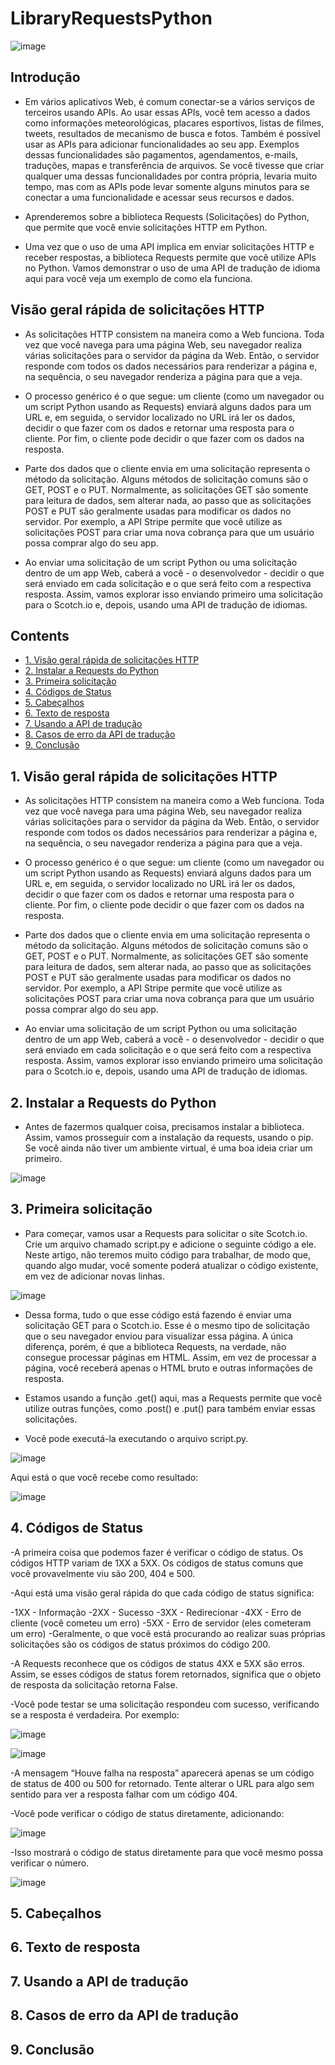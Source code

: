 # LibraryRequestsPython <!-- omit in toc -->
![image](https://github.com/venysssssssssss/LibraryRequestsPython/assets/99450704/b1db6e38-bb9a-4763-adbc-6d63943c9474) 

## Introdução <!-- omit in toc -->
- Em vários aplicativos Web, é comum conectar-se a vários serviços de terceiros usando APIs. Ao usar essas APIs, você tem acesso a dados como informações meteorológicas, placares esportivos, listas de filmes, tweets, resultados de mecanismo de busca e fotos. Também é possível usar as APIs para adicionar funcionalidades ao seu app. Exemplos dessas funcionalidades são pagamentos, agendamentos, e-mails, traduções, mapas e transferência de arquivos. Se você tivesse que criar qualquer uma dessas funcionalidades por contra própria, levaria muito tempo, mas com as APIs pode levar somente alguns minutos para se conectar a uma funcionalidade e acessar seus recursos e dados.

- Aprenderemos sobre a biblioteca Requests (Solicitações) do Python, que permite que você envie solicitações HTTP em Python.

- Uma vez que o uso de uma API implica em enviar solicitações HTTP e receber respostas, a biblioteca Requests permite que você utilize APIs no Python. Vamos demonstrar o uso de uma API de tradução de idioma aqui para você veja um exemplo de como ela funciona.

## Visão geral rápida de solicitações HTTP <!-- omit in toc -->

- As solicitações HTTP consistem na maneira como a Web funciona. Toda vez que você navega para uma página Web, seu navegador realiza várias solicitações para o servidor da página da Web. Então, o servidor responde com todos os dados necessários para renderizar a página e, na sequência, o seu navegador renderiza a página para que a veja.

- O processo genérico é o que segue: um cliente (como um navegador ou um script Python usando as Requests) enviará alguns dados para um URL e, em seguida, o servidor localizado no URL irá ler os dados, decidir o que fazer com os dados e retornar uma resposta para o cliente. Por fim, o cliente pode decidir o que fazer com os dados na resposta.

- Parte dos dados que o cliente envia em uma solicitação representa o método da solicitação. Alguns métodos de solicitação comuns são o GET, POST e o PUT. Normalmente, as solicitações GET são somente para leitura de dados, sem alterar nada, ao passo que as solicitações POST e PUT são geralmente usadas para modificar os dados no servidor. Por exemplo, a API Stripe permite que você utilize as solicitações POST para criar uma nova cobrança para que um usuário possa comprar algo do seu app.

- Ao enviar uma solicitação de um script Python ou uma solicitação dentro de um app Web, caberá a você - o desenvolvedor - decidir o que será enviado em cada solicitação e o que será feito com a respectiva resposta. Assim, vamos explorar isso enviando primeiro uma solicitação para o Scotch.io e, depois, usando uma API de tradução de idiomas.

## Contents <!-- omit in toc -->
- [1. Visão geral rápida de solicitações HTTP](#1-comandos-basicos)
- [2. Instalar a Requests do Python](#2-comandos-linux)
- [3. Primeira solicitação](#3-comandos-linux)
- [4. Códigos de Status](#4-comandos-linux)
- [5. Cabeçalhos](#5-comandos-linux)
- [6. Texto de resposta](#6-comandos-linux)
- [7. Usando a API de tradução](#7-comandos-linux)
- [8. Casos de erro da API de tradução](#8-comandos-linux)
- [9. Conclusão](#9-conclusão-rep)


## 1. Visão geral rápida de solicitações HTTP
- As solicitações HTTP consistem na maneira como a Web funciona. Toda vez que você navega para uma página Web, seu navegador realiza várias solicitações para o servidor da página da Web. Então, o servidor responde com todos os dados necessários para renderizar a página e, na sequência, o seu navegador renderiza a página para que a veja.

- O processo genérico é o que segue: um cliente (como um navegador ou um script Python usando as Requests) enviará alguns dados para um URL e, em seguida, o servidor localizado no URL irá ler os dados, decidir o que fazer com os dados e retornar uma resposta para o cliente. Por fim, o cliente pode decidir o que fazer com os dados na resposta.

- Parte dos dados que o cliente envia em uma solicitação representa o método da solicitação. Alguns métodos de solicitação comuns são o GET, POST e o PUT. Normalmente, as solicitações GET são somente para leitura de dados, sem alterar nada, ao passo que as solicitações POST e PUT são geralmente usadas para modificar os dados no servidor. Por exemplo, a API Stripe permite que você utilize as solicitações POST para criar uma nova cobrança para que um usuário possa comprar algo do seu app.

- Ao enviar uma solicitação de um script Python ou uma solicitação dentro de um app Web, caberá a você - o desenvolvedor - decidir o que será enviado em cada solicitação e o que será feito com a respectiva resposta. Assim, vamos explorar isso enviando primeiro uma solicitação para o Scotch.io e, depois, usando uma API de tradução de idiomas.

## 2. Instalar a Requests do Python
- Antes de fazermos qualquer coisa, precisamos instalar a biblioteca. Assim, vamos prosseguir com a instalação da requests, usando o pip. Se você ainda não tiver um ambiente virtual, é uma boa ideia criar um primeiro.

![image](https://github.com/venysssssssssss/LibraryRequestsPython/assets/99450704/e1140c51-5751-4da7-9d78-9bb1871f171c)
 
## 3. Primeira solicitação
- Para começar, vamos usar a Requests para solicitar o site Scotch.io. Crie um arquivo chamado script.py e adicione o seguinte código a ele. Neste artigo, não teremos muito código para trabalhar, de modo que, quando algo mudar, você somente poderá atualizar o código existente, em vez de adicionar novas linhas.

![image](https://github.com/venysssssssssss/LibraryRequestsPython/assets/99450704/d1ba05ae-e718-47e4-b92f-15f6ccdc0c43)

- Dessa forma, tudo o que esse código está fazendo é enviar uma solicitação GET para o Scotch.io. Esse é o mesmo tipo de solicitação que o seu navegador enviou para visualizar essa página. A única diferença, porém, é que a biblioteca Requests, na verdade, não consegue processar páginas em HTML. Assim, em vez de processar a página, você receberá apenas o HTML bruto e outras informações de resposta.

- Estamos usando a função .get() aqui, mas a Requests permite que você utilize outras funções, como .post() e .put() para também enviar essas solicitações.

- Você pode executá-la executando o arquivo script.py.

![image](https://github.com/venysssssssssss/LibraryRequestsPython/assets/99450704/cf245c9f-a5cc-4c0a-8faf-4220ec6ab13d)

Aqui está o que você recebe como resultado:

![image](https://github.com/venysssssssssss/LibraryRequestsPython/assets/99450704/a6f733b4-6636-47be-b0c7-355cdec6b0e4)

## 4. Códigos de Status

-A primeira coisa que podemos fazer é verificar o código de status. Os códigos HTTP variam de 1XX a 5XX. Os códigos de status comuns que você provavelmente viu são 200, 404 e 500.

-Aqui está uma visão geral rápida do que cada código de status significa:

-1XX - Informação
-2XX - Sucesso
-3XX - Redirecionar
-4XX - Erro de cliente (você cometeu um erro)
-5XX - Erro de servidor (eles cometeram um erro)
-Geralmente, o que você está procurando ao realizar suas próprias solicitações são os códigos de status próximos do código 200.

-A Requests reconhece que os códigos de status 4XX e 5XX são erros. Assim, se esses códigos de status forem retornados, significa que o objeto de resposta da solicitação retorna False.

-Você pode testar se uma solicitação respondeu com sucesso, verificando se a resposta é verdadeira. Por exemplo:

![image](https://github.com/venysssssssssss/LibraryRequestsPython/assets/99450704/359187e3-2d6e-4129-ac4b-04d006cb8657)

![image](https://github.com/venysssssssssss/LibraryRequestsPython/assets/99450704/d1805b2f-2d5e-4aa2-9ae7-3933f28824df)

-A mensagem “Houve falha na resposta” aparecerá apenas se um código de status de 400 ou 500 for retornado. Tente alterar o URL para algo sem sentido para ver a resposta falhar com um código 404.

-Você pode verificar o código de status diretamente, adicionando:

![image](https://github.com/venysssssssssss/LibraryRequestsPython/assets/99450704/93ab3208-18c1-42ad-ae23-322745ce6b26)

-Isso mostrará o código de status diretamente para que você mesmo possa verificar o número.

![image](https://github.com/venysssssssssss/LibraryRequestsPython/assets/99450704/026965db-93ad-45ed-ba00-b44b72c28f68)


## 5. Cabeçalhos

## 6. Texto de resposta

## 7. Usando a API de tradução

## 8. Casos de erro da API de tradução

## 9. Conclusão
